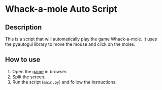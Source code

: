 # Whack-a-mole Auto Script

## Description

This is a script that will automatically play the game Whack-a-mole. It uses the pyautogui library to move the mouse and click on the moles.

## How to use

1. Open the [game](https://www.crazygames.com/game/whack-a-mole) in browser.
2. Split the screen.
3. Run the script (`main.py`) and follow the instructions.

